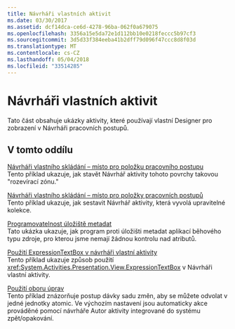 ```yaml
---
title: Návrháři vlastních aktivit
ms.date: 03/30/2017
ms.assetid: dcf14dca-ce6d-4278-96ba-062f0a679075
ms.openlocfilehash: 3356a15e5da72e1d112bb10e0218feccc5b97cf3
ms.sourcegitcommit: 3d5d33f384eeba41b2dff79d096f47ccc8d8f03d
ms.translationtype: MT
ms.contentlocale: cs-CZ
ms.lasthandoff: 05/04/2018
ms.locfileid: "33514285"
---
```

# <a name="custom-activity-designers"></a>Návrháři vlastních aktivit
Tato část obsahuje ukázky aktivity, které používají vlastní Designer pro zobrazení v Návrháři pracovních postupů.  
  
## <a name="in-this-section"></a>V tomto oddílu  
 [Návrháři vlastního skládání – místo pro položku pracovního postupu](../../../../docs/framework/windows-workflow-foundation/samples/custom-composite-designers-workflow-item-presenter.md)  
 Tento příklad ukazuje, jak stavět Návrhář aktivity tohoto povrchy takovou "rozevírací zónu."  
  
 [Návrháři vlastního skládání – místo pro položky pracovních postupů](../../../../docs/framework/windows-workflow-foundation/samples/custom-composite-designers-workflow-items-presenter.md)  
 Tento příklad ukazuje, jak sestavit Návrhář aktivity, která vyvolá upravitelné kolekce.  
  
 [Programovatelnost úložiště metadat](../../../../docs/framework/windows-workflow-foundation/samples/metadata-store-programmability.md)  
 Tato ukázka ukazuje, jak program proti úložišti metadat aplikací běhového typu zdroje, pro kterou jsme nemají žádnou kontrolu nad atributů.  
  
 [Použití ExpressionTextBox v návrháři vlastní aktivity](../../../../docs/framework/windows-workflow-foundation/samples/using-the-expressiontextbox-in-a-custom-activity-designer.md)  
 Tento příklad ukazuje způsob použití <xref:System.Activities.Presentation.View.ExpressionTextBox> v Návrháři vlastní aktivity.  
  
 [Použití oboru úprav](../../../../docs/framework/windows-workflow-foundation/samples/using-editing-scope.md)  
 Tento příklad znázorňuje postup dávky sadu změn, aby se můžete odvolat v jedné jednotky atomic. Ve výchozím nastavení jsou automaticky akce prováděné pomocí návrháře Autor aktivity integrované do systému zpět/opakování.
